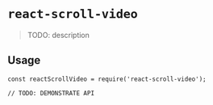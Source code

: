 # `react-scroll-video`

> TODO: description

## Usage

```
const reactScrollVideo = require('react-scroll-video');

// TODO: DEMONSTRATE API
```
